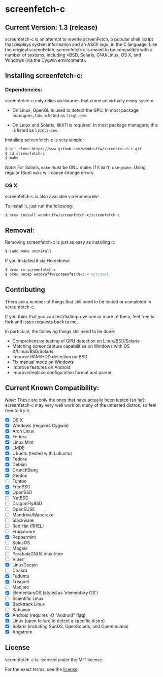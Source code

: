 screenfetch-c
=============

## Current Version: 1.3 (release) 

screenfetch-c is an attempt to rewrite screenFetch, a popular shell 
script that displays system information and an ASCII logo, in the C 
language.
Like the original screenFetch, screenfetch-c is meant to be compatible with a number of systems, including *BSD, Solaris, GNU/Linux, OS X, and Windows (via the Cygwin environment).

## Installing screenfetch-c:

### Dependencies:
screenfetch-c only relies on libraries that come on virtually every system.

* On Linux, OpenGL is used to detect the GPU. In most package managers, this is listed as `libgl-dev`.

* On Linux and Solaris, libX11 is required. In most package managers, this is listed as `libX11-dev`.

Installing screenfetch-c is very simple:

```bash
$ git clone https://www.github.com/woodruffw/screenfetch-c.git
$ cd screenfetch-c
$ make
```

_Note:_ For Solaris, `make` *must* be GNU make. If it isn't, use `gmake`. Using regular (Sun) `make` will cause strange errors.

### OS X

screenfetch-c is also available via Homebrew!

To install it, just run the following:

```bash
$ brew install woodruffw/screenfetch-c/screenfetch-c
```

## Removal:
Removing screenfetch-c is just as easy as installing it:

```bash
$ sudo make uninstall
```

If you installed it via Homebrew:

```bash
$ brew rm screenfetch-c
$ brew untap woodruffw/screenfetch-c # optional
```

## Contributing

There are a number of things that still need to be tested or completed in screenfetch-c.

If you think that you can test/fix/improve one or more of them, feel free to fork and issue requests back to me.

In particular, the following things still need to be done:

- Comprehensive testing of GPU detection on Linux/BSD/Solaris
- Matching screencapture capabilities on Windows with OS X/Linux/BSD/Solaris
- Improve RAM/HDD detection on BSD
- Fix manual mode on Windows
- Improve features on Android
- Improve/replace configuration format and parser

## Current Known Compatibility:

_Note:_ These are only the ones that have actually been tested (so far). screenfetch-c may very well work on many of the untested distros, so feel free to try it.

- [x] OS X
- [x] Windows (requires Cygwin)
- [x] Arch Linux
- [x] Fedora
- [x] Linux Mint
- [x] LMDE
- [x] Ubuntu (tested with Lubuntu)
- [x] Fedora
- [x] Debian
- [x] CrunchBang
- [x] Gentoo
- [ ] Funtoo
- [x] FreeBSD
- [x] OpenBSD
- [ ] NetBSD
- [ ] DragonFlyBSD
- [ ] OpenSUSE
- [ ] Mandriva/Mandrake
- [ ] Slackware
- [ ] Red Hat (RHEL)
- [ ] Frugalware
- [x] Peppermint
- [ ] SolusOS
- [ ] Mageia
- [ ] ParabolaGNU/Linux-libre
- [ ] Viperr
- [x] LinuxDeepin
- [ ] Chakra
- [x] Fuduntu
- [x] Trisquel
- [ ] Manjaro
- [x] ElementaryOS (styled as 'elementary OS')
- [ ] Scientific Linux
- [x] Backtrack Linux
- [ ] Sabayon
- [x] Android (requires -D "Android" flag)
- [x] Linux (upon failure to detect a specific distro)
- [x] Solaris (including SunOS, OpenSolaris, and OpenIndiana)
- [x] Angstrom

## License
screenfetch-c is licensed under the MIT license.

For the exact terms, see the [license](./LICENSE).
